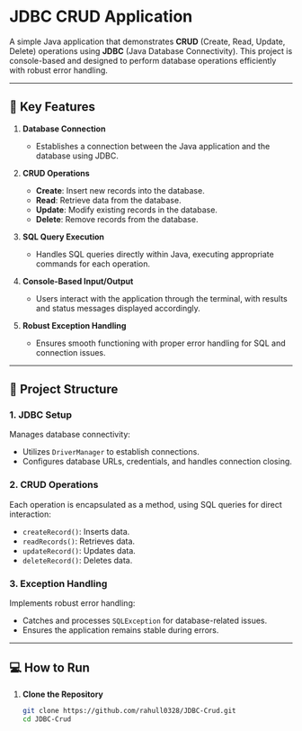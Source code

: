 # JDBC CRUD Application

A simple Java application that demonstrates **CRUD** (Create, Read, Update, Delete) operations using **JDBC** (Java Database Connectivity). This project is console-based and designed to perform database operations efficiently with robust error handling.

---

## 🚀 Key Features

1. **Database Connection**  
   - Establishes a connection between the Java application and the database using JDBC.

2. **CRUD Operations**  
   - **Create**: Insert new records into the database.  
   - **Read**: Retrieve data from the database.  
   - **Update**: Modify existing records in the database.  
   - **Delete**: Remove records from the database.

3. **SQL Query Execution**  
   - Handles SQL queries directly within Java, executing appropriate commands for each operation.

4. **Console-Based Input/Output**  
   - Users interact with the application through the terminal, with results and status messages displayed accordingly.

5. **Robust Exception Handling**  
   - Ensures smooth functioning with proper error handling for SQL and connection issues.

---

## 📂 Project Structure

### 1. **JDBC Setup**  
Manages database connectivity:
- Utilizes `DriverManager` to establish connections.
- Configures database URLs, credentials, and handles connection closing.

### 2. **CRUD Operations**  
Each operation is encapsulated as a method, using SQL queries for direct interaction:
- `createRecord()`: Inserts data.  
- `readRecords()`: Retrieves data.  
- `updateRecord()`: Updates data.  
- `deleteRecord()`: Deletes data.

### 3. **Exception Handling**  
Implements robust error handling:
- Catches and processes `SQLException` for database-related issues.
- Ensures the application remains stable during errors.

---

## 💻 How to Run

1. **Clone the Repository**
   ```bash
   git clone https://github.com/rahull0328/JDBC-Crud.git
   cd JDBC-Crud
